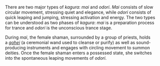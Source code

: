 
There are two major types of _kagura_: _mai_ and _odori_. _Mai_ consists of slow circular movement, stressing quiet and elegance, while _odori_ consists of quick leaping and jumping, stressing activation and energy. The two types can be understood as two phases of _kagura_: _mai_ is a preparation process for trance and _odori_ is the unconscious trance stage.

During _mai_, the female shaman, surrounded by a group of priests, holds a _[gohei](https://en.wikipedia.org/wiki/Gohei "Gohei")_ (a ceremonial wand used to cleanse or purify) as well as sound-producing instruments and engages with circling movement to summon deities. Once the female shaman enters a possessed state, she switches into the spontaneous leaping movements of _odori_.